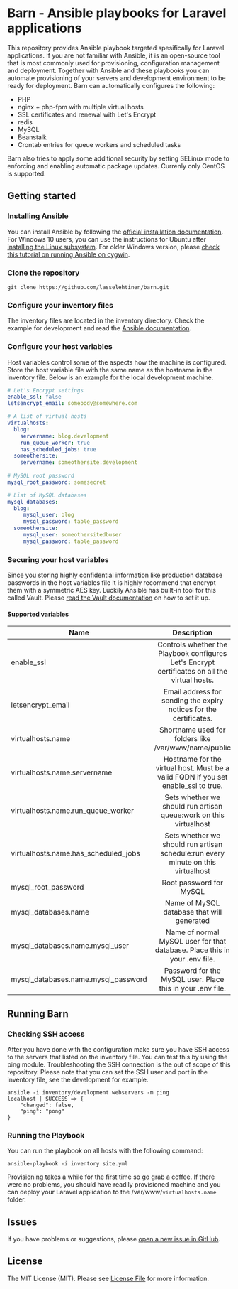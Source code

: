# Barn - Ansible playbooks for Laravel applications
This repository provides Ansible playbook targeted spesifically for Laravel applications. If you are not familiar with Ansible, it is an open-source tool that is most commonly used for provisioning, configuration management and deployment. Together with Ansible and these playbooks you can automate provisioning of your servers and development environment to be ready for deployment. Barn can automatically configures the following:

* PHP
* nginx + php-fpm with multiple virtual hosts
* SSL certificates and renewal with Let's Encrypt
* redis
* MySQL
* Beanstalk
* Crontab entries for queue workers and scheduled tasks

Barn also tries to apply some additional security by setting SELinux mode to enforcing and enabling automatic package updates. Currenly only CentOS is supported. 

## Getting started

### Installing Ansible
You can install Ansible by following the [official installation documentation](http://docs.ansible.com/ansible/intro_installation.html). For Windows 10 users, you can use the instructions for Ubuntu after [installing the Linux subsystem](https://msdn.microsoft.com/en-us/commandline/wsl/install_guide). For older Windows version, please [check this tutorial on running Ansible on cygwin](https://www.jeffgeerling.com/blog/running-ansible-within-windows).

### Clone the repository
```shell
git clone https://github.com/lasselehtinen/barn.git
```

### Configure your inventory files
The inventory files are located in the inventory directory. Check the example for development and read the [Ansible documentation](http://docs.ansible.com/ansible/intro_inventory.html).

### Configure your host variables
Host variables control some of the aspects how the machine is configured. Store the host variable file with the same name as the hostname in the inventory file. Below is an example for the local development machine. 

```yaml
# Let's Encrypt settings
enable_ssl: false
letsencrypt_email: somebody@somewhere.com

# A list of virtual hosts
virtualhosts:
  blog:
    servername: blog.development
    run_queue_worker: true
    has_scheduled_jobs: true
  someothersite:
    servername: someothersite.development
    
# MySQL root password
mysql_root_password: somesecret

# List of MySQL databases
mysql_databases:
  blog:
     mysql_user: blog
     mysql_password: table_password
  someothersite:
     mysql_user: someothersitedbuser
     mysql_password: table_password
```

### Securing your host variables
Since you storing highly confidential information like production database passwords in the host variables file it is highly recommend that encrypt them with a symmetric AES key. Luckily Ansible has built-in tool for this called Vault. Please [read the Vault documentation](http://docs.ansible.com/ansible/playbooks_vault.html) on how to set it up.

#### Supported variables

| Name                                 	|                                          Description                                          	| Required 	|
|--------------------------------------	|:---------------------------------------------------------------------------------------------:	|---------:	|
| enable_ssl                           	| Controls whether the Playbook configures Let's Encrypt certificates on all the virtual hosts. 	| No       	|
| letsencrypt_email                    	| Email address for sending the expiry notices for the certificates.                            	| No       	|
| virtualhosts.name                    	| Shortname used for folders like /var/www/name/public                                          	| Yes      	|
| virtualhosts.name.servername         	| Hostname for the virtual host. Must be a valid FQDN if you set enable_ssl to true.            	| Yes      	|
| virtualhosts.name.run_queue_worker   	| Sets whether we should run artisan queue:work on this virtualhost                             	| No       	|
| virtualhosts.name.has_scheduled_jobs 	| Sets whether we should run artisan schedule:run every minute on this virtualhost              	| No       	|
| mysql_root_password                  	| Root password for MySQL                                                                       	| Yes      	|
| mysql_databases.name                 	| Name of MySQL database that will generated                                                    	| Yes      	|
| mysql_databases.name.mysql_user      	| Name of normal MySQL user for that database. Place this in your .env file.                    	| Yes      	|
| mysql_databases.name.mysql_password  	| Password for the MySQL user. Place this in your .env file.                                    	| Yes      	|

## Running Barn

### Checking SSH access
After you have done with the configuration make sure you have SSH access to the servers that listed on the inventory file. You can test this by using the ping module. Troubleshooting the SSH connection is the out of scope of this repository. Please note that you can set the SSH user and port in the inventory file, see the development for example.

```shell
ansible -i inventory/development webservers -m ping
localhost | SUCCESS => {
    "changed": false,
    "ping": "pong"
}
```

### Running the Playbook
You can run the playbook on all hosts with the following command:
```shell
ansible-playbook -i inventory site.yml
```
Provisioning takes a while for the first time so go grab a coffee. If there were no problems, you should have readily provisioned machine and you can deploy your Laravel application to the /var/www/`virtualhosts.name` folder.  

## Issues

If you have problems or suggestions, please [open a new issue in GitHub](https://github.com/lasselehtinen/barn/issues). 

## License

The MIT License (MIT). Please see [License File](LICENSE) for more information.
